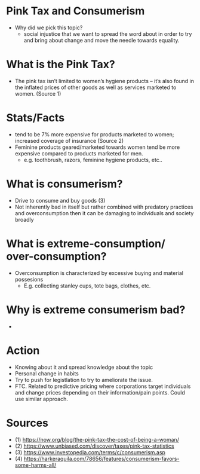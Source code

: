 # Pink Tax and Consumerism
- Why did we pick this topic?
    - social injustice that we want to spread the word about in order to try and bring about change and move the needle towards equality.
# What is the Pink Tax?
- The pink tax isn’t limited to women’s hygiene products – it’s also found in the inflated prices of other goods as well as services marketed to women. (Source 1)

# Stats/Facts

- tend to be 7% more expensive for products marketed to women; increased coverage of insurance (Source 2)
- Feminine products geared/marketed towards women tend be more expensive compared to products marketed for men.
    - e.g. toothbrush, razors, feminine hygiene products, etc..
 
# What is consumerism?
- Drive to consume and buy goods (3)
- Not inherently bad in itself but rather combined with predatory practices and overconsumption then it can be damaging to individuals and society broadly

# What is extreme-consumption/ over-consumption?
- Overconsumption is characterized by excessive buying and material possesions
    - E.g. collecting stanley cups, tote bags, clothes, etc.
# Why is extreme consumerism bad?
- 

# Action
- Knowing about it and spread knowledge about the topic
- Personal change in habits
- Try to push for legistlation to try to ameliorate the issue. 
- FTC. Related to predictive pricing where corporations target individuals and change prices depending on their information/pain points. Could use similar approach.

# Sources
- (1) https://now.org/blog/the-pink-tax-the-cost-of-being-a-woman/
- (2) https://www.unbiased.com/discover/taxes/pink-tax-statistics
- (3) https://www.investopedia.com/terms/c/consumerism.asp
- (4) https://harkeraquila.com/78656/features/consumerism-favors-some-harms-all/